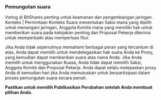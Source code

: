 ### Pemungutan suara

Voting di BitShares penting untuk keamanan dan pengembangan jaringan. Konteks | Permintaan Konteks Suara menentukan Saksi mana yang dipilih untuk menangani jaringan, Anggota Komite mana yang memiliki hak untuk memberikan suara pada kebijakan penting dan Proposal Pekerja diterima untuk memperbaiki atau memperluas fitur.

Jika Anda tidak sepenuhnya memahami berbagai peran yang tercantum di atas, Anda dapat memilih untuk mendelegasikan hak suara Anda ke Proxy, yang kemudian dapat memberikan suara atas nama Anda. Jika Anda memilih untuk menggunakan Kuasa, Anda tidak dapat memilih Saksi, Anggota Komite dan Proposal Pekerja. Anda dapat selalu melepaskan proxy Anda di kemudian hari jika Anda memutuskan untuk berpartisipasi dalam proses pemungutan suara secara penuh.

**Pastikan untuk memilih Publikasikan Perubahan setelah Anda membuat pilihan Anda.**
